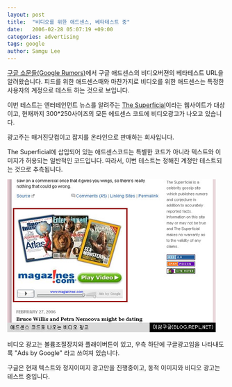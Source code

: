 ```yaml
---
layout: post
title:  "비디오를 위한 애드센스, 베타테스트 중"
date:   2006-02-28 05:07:19 +09:00
categories: advertising
tags: google
author: Samgu Lee
---
```

[구글 소문들(Google Rumors)](http://www.googlerumors.com/2006/02/25/google-testing-video-adsense-ads/)에서 구글 애드센스의 비디오버젼의 베타테스트 URL을 알려왔습니다. 피드를 위한 애드센스때와 마찬가지로 비디오를 위한 애드센스는 특정한 사용자의 계정으로 테스트 하는 것으로 보입니다.

이번 테스트는 엔터테인먼트 뉴스를 알려주는 [The Superficial](http://www.thesuperficial.com/)이라는 웹사이트가 대상이고, 현재까지 300*250사이즈의 모든 에드센스 코드에 비디오광고가 나오고 있습니다.

광고주는 매거진닷컴이고 잡지를 온라인으로 판매하는 회사입니다.

The Superficial에 삽입되어 있는 애드센스코드는 특별한 코드가 아니라 텍스트와 이미지가 허용되는 일반적인 코드입니다. 따라서, 이번 테스트는 정해진 계정만 테스트되는 것으로 추측됩니다.

![구글 비디오광고 테스트 중](/assets/adsense_videoad.jpg)

비디오 광고는 볼륨조절장치와 플래이버튼이 있고, 우측 하단에 구글광고임을 나타내도록 "Ads by Google" 라고 쓰여져 있습니다.

구글은 현재 텍스트와 정지이미지 광고만을 진행중이고, 동적 이미지와 비디오 광고는 테스트 중입니다.

